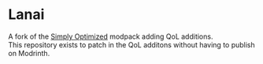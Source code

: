 # Lanai
A fork of the [Simply Optimized](https://modrinth.com/modpack/sop) modpack adding QoL additions.  
This repository exists to patch in the QoL additons without having to publish on Modrinth.
